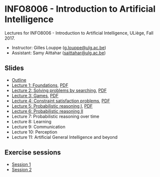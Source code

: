 # INFO8006 - Introduction to Artificial Intelligence

Lectures for INFO8006 - Introduction to Artificial Intelligence, ULiège, Fall 2017.

- Instructor: Gilles Louppe ([g.louppe@ulg.ac.be](mailto:g.louppe@ulg.ac.be))
- Assistant: Samy Aittahar ([saittahar@ulg.ac.be](mailto:saittahar@ulg.ac.be))

## Slides

- [Outline](https://glouppe.github.io/info8006-introduction-to-ai/?p=outline.md)
- [Lecture 1: Foundations](https://glouppe.github.io/info8006-introduction-to-ai/?p=lecture1.md), [PDF](https://glouppe.github.io/info8006-introduction-to-ai/pdf/lec1.pdf)
- [Lecture 2: Solving problems by searching](https://glouppe.github.io/info8006-introduction-to-ai/?p=lecture2.md), [PDF](https://glouppe.github.io/info8006-introduction-to-ai/pdf/lec2.pdf)
- [Lecture 3: Games](https://glouppe.github.io/info8006-introduction-to-ai/?p=lecture3.md), [PDF](https://glouppe.github.io/info8006-introduction-to-ai/pdf/lec3.pdf)
- [Lecture 4: Constraint satisfaction problems](https://glouppe.github.io/info8006-introduction-to-ai/?p=lecture4.md), [PDF](https://glouppe.github.io/info8006-introduction-to-ai/pdf/lec4.pdf)
- [Lecture 5: Probabilistic reasoning I](https://glouppe.github.io/info8006-introduction-to-ai/?p=lecture5.md), [PDF](https://glouppe.github.io/info8006-introduction-to-ai/pdf/lec5.pdf)
- [Lecture 6: Probabilistic reasoning II](https://glouppe.github.io/info8006-introduction-to-ai/?p=lecture6.md)
- Lecture 7: Probabilistic reasoning over time
- Lecture 8: Learning
- Lecture 9: Communication
- Lecture 10: Perception
- Lecture 11: Artificial General Intelligence and beyond

## Exercise sessions

- [Session 1](https://glouppe.github.io/info8006-introduction-to-ai/exercises/ass_1/ass_1.pdf)
- [Session 2](https://glouppe.github.io/info8006-introduction-to-ai/exercises/ass_2/ass_2.pdf)
